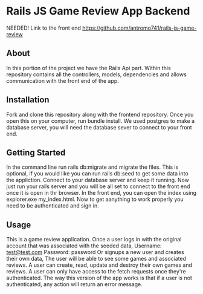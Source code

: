 



# Rails JS Game Review App Backend

NEEDED!
Link to the front end https://github.com/antromo741/rails-js-game-review

## About

In this portion of the project we have the Rails Api part. Within this repository contains all the controllers, models, dependencies and allows communication with the front end of the app.


## Installation

Fork and clone this repository along with the frontend repository.
Once you open this on your computer, run bundle install.
We used postgres to make a database server, you will need the database sever to connect to your front end.

## Getting Started 

In the command line run rails db:migrate and migrate the files. 
This is optional, if you would like you can run rails db:seed to get some data into the appliction.
Connect to your database server and keep it running.
Now just run your rails server and you will be all set to connect to the front end once it is open in thr browser.
In the front end, you can open the index using explorer.exe my_index.html.
Now to get aanything to work properly you need to be authenticated and sign in.
## Usage

This is a game review application. Once a user logs in with the original account that was associated with the seeded data,
Username: test@test.com
Password: password
Or signups a new user and creates their own data,
The user will be able to see some games and associated reviews. A user can create, read, update and destroy their own games and reviews.
A user can only have access to the fetch requests once they're authenticated. The way this version of the app works is that if a user is not authenticated, any action will return an error message. 